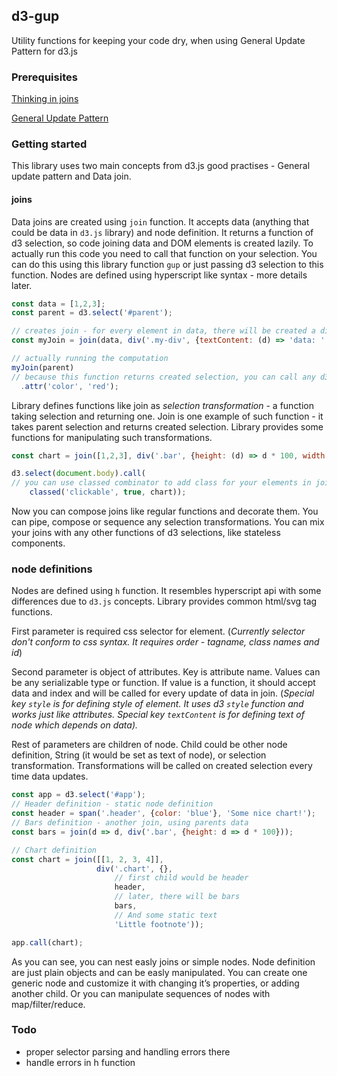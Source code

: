 ## d3-gup

Utility functions for keeping your code dry, when using General Update Pattern for d3.js

### Prerequisites

[Thinking in joins](https://bost.ocks.org/mike/join/)

[General Update Pattern](https://bl.ocks.org/mbostock/3808218)​

### Getting started

This library uses two main concepts from d3.js good practises - General update pattern and Data join. 

#### joins

Data joins are created using `join` function. It accepts data (anything that could be data in `d3.js` library) and node definition.  It returns a function of d3 selection, so code joining data and DOM elements is created lazily. To actually run this code you need to call that function on your selection. You can do this using this library function `gup` or just passing d3 selection to this function. Nodes are defined using hyperscript like syntax - more details later.

``` javascript
const data = [1,2,3];
const parent = d3.select('#parent');

// creates join - for every element in data, there will be created a div
const myJoin = join(data, div('.my-div', {textContent: (d) => 'data: ' + d}));

// actually running the computation
myJoin(parent)
// because this function returns created selection, you can call any d3 code
  .attr('color', 'red');
```

Library defines functions like join as *selection transformation* - a function taking selection and returning one. Join is one example of such function - it takes parent selection and returns created selection. Library provides some functions for manipulating such transformations.

``` javascript
const chart = join([1,2,3], div('.bar', {height: (d) => d * 100, width: 20}));

d3.select(document.body).call(
// you can use classed combinator to add class for your elements in join
	classed('clickable', true, chart));
```

Now you can compose joins like regular functions and decorate them. You can pipe, compose or sequence any selection transformations. You can mix your joins with any other functions of d3 selections, like stateless components.

### node definitions

Nodes are defined using `h` function. It resembles hyperscript api with some differences due to `d3.js` concepts. Library provides common html/svg tag functions.

First parameter is required css selector for element. (*Currently selector don't conform to css syntax. It requires order - tagname, class names and id*) 

Second parameter is object of attributes. Key is attribute name. Values can be any serializable type or function. If value is a function, it should accept data and index and will be called for every update of data in join. (*Special key `style` is for defining style of element. It uses d3 `style` function and works just like attributes. Special key `textContent` is for defining text of node which depends on data).*

Rest of parameters are children of node. Child could be other node definition, String (it would be set as text of node), or selection transformation. Transformations will be called on created selection every time data updates. 

``` javascript
const app = d3.select('#app');
// Header definition - static node definition
const header = span('.header', {color: 'blue'}, 'Some nice chart!');
// Bars definition - another join, using parents data
const bars = join(d => d, div('.bar', {height: d => d * 100}));

// Chart definition
const chart = join([[1, 2, 3, 4]], 
                   div('.chart', {}, 
                       // first child would be header
                       header, 
                       // later, there will be bars
                       bars, 
                       // And some static text
                       'Little footnote'));

app.call(chart);
```

As you can see, you can nest easly joins or simple nodes. Node definition are just plain objects and can be easly manipulated. You can create one generic node and customize it with changing it’s properties, or adding another child. Or you can manipulate sequences of nodes with map/filter/reduce.

### Todo

- proper selector parsing and handling errors there
- handle errors in h function